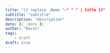 ```yaml
---
title: "{{ replace .Name "-" " " | title }}"
subtitle: "subtitle"
description: "description"
date: {{ .Date }}
auther: "Devin"
tags: 
    - draft
draft: true
---
```

